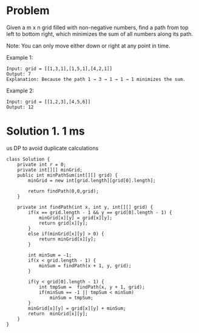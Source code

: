 # Problem

Given a m x n grid filled with non-negative numbers, find a path from top left to bottom right, which minimizes the sum of all numbers along its path.

Note: You can only move either down or right at any point in time.

Example 1:
```
Input: grid = [[1,3,1],[1,5,1],[4,2,1]]
Output: 7
Explanation: Because the path 1 → 3 → 1 → 1 → 1 minimizes the sum.
```
Example 2:
```
Input: grid = [[1,2,3],[4,5,6]]
Output: 12
```

# Solution 1. 1 ms
us DP to avoid duplicate calculations
```
class Solution {
    private int r = 0;
    private int[][] minGrid;
    public int minPathSum(int[][] grid) {
        minGrid = new int[grid.length][grid[0].length];
        
        return findPath(0,0,grid);
    }
    
    private int findPath(int x, int y, int[][] grid) {
        if(x == grid.length - 1 && y == grid[0].length - 1) {
            minGrid[x][y] = grid[x][y];
            return grid[x][y];
        }
        else if(minGrid[x][y] > 0) {
            return minGrid[x][y];
        }
        
        int minSum = -1;
        if(x < grid.length - 1) {
            minSum = findPath(x + 1, y, grid);   
        }
        
        if(y < grid[0].length - 1) {
            int tmpSum =  findPath(x, y + 1, grid);
            if(minSum == -1 || tmpSum < minSum)
                minSum = tmpSum;
        }
        minGrid[x][y] = grid[x][y] + minSum;
        return  minGrid[x][y];
    }
}
```
